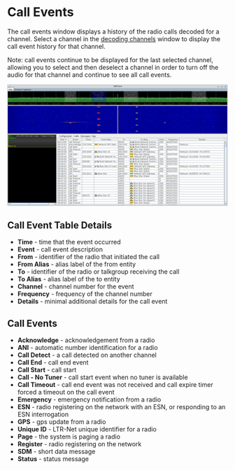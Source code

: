 # Call Events #

The call events window displays a history of the radio calls decoded for a channel.  Select a channel in the [decoding channels](DecodingChannels.md) window to display the call event history for that channel.

Note: call events continue to be displayed for the last selected channel, allowing you to select and then deselect a channel in order to turn off the audio for that channel and continue to see all call events.

![](images/CallEvents.png)

## Call Event Table Details ##

  * **Time** - time that the event occurred
  * **Event** - call event description
  * **From** - identifier of the radio that initiated the call
  * **From Alias** - alias label of the from entity
  * **To** - identifier of the radio or talkgroup receiving the call
  * **To Alias** - alias label of the to entity
  * **Channel** - channel number for the event
  * **Frequency** - frequency of the channel number
  * **Details** - minimal additional details for the call event

## Call Events ##
  * **Acknowledge** - acknowledgement from a radio
  * **ANI** - automatic number identification for a radio
  * **Call Detect** - a call detected on another channel
  * **Call End** - call end event
  * **Call Start** - call start
  * **Call - No Tuner** - call start event when no tuner is available
  * **Call Timeout** - call end event was not received and call expire timer forced a timeout on the call event
  * **Emergency** - emergency notification from a radio
  * **ESN** - radio registering on the network with an ESN, or responding to an ESN interrogation
  * **GPS** - gps update from a radio
  * **Unique ID** - LTR-Net unique identifier for a radio
  * **Page** - the system is paging a radio
  * **Register** - radio registering on the network
  * **SDM** - short data message
  * **Status** - status message